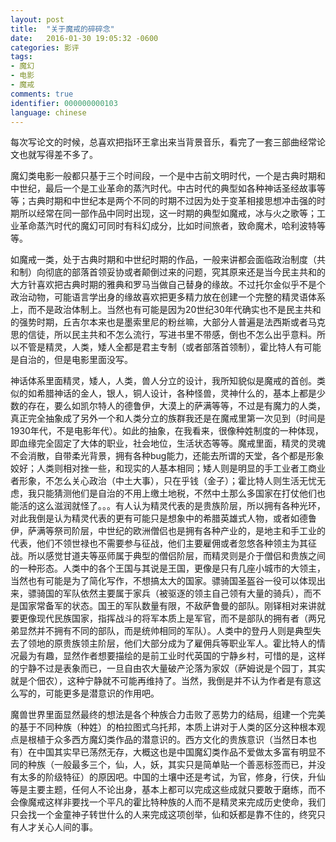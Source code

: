 ```yaml
---
layout: post
title:  "关于魔戒的碎碎念"
date:   2016-01-30 19:05:32 -0600
categories: 影评
tags: 
- 魔幻
- 电影
- 魔戒
comments: true
identifier: 000000000103
language: chinese
---
```


每次写论文的时候，总喜欢把指环王拿出来当背景音乐，看完了一套三部曲经常论文也就写得差不多了。
 
魔幻类电影一般都只基于三个时间段，一个是中古前文明时代，一个是古典时期和中世纪，最后一个是工业革命的蒸汽时代。中古时代的典型如各种神话圣经故事等等；古典时期和中世纪本是两个不同的时期不过因为处于变革相接思想冲击强的时期所以经常在同一部作品中同时出现，这一时期的典型如魔戒，冰与火之歌等；工业革命蒸汽时代的魔幻可同时有科幻成分，比如时间旅者，致命魔术，哈利波特等等。

如魔戒一类，处于古典时期和中世纪时期的作品，一般来讲都会面临政治制度（共和制）向彻底的部落首领妥协或者颠倒过来的问题，究其原来还是当今民主共和的大方针喜欢把古典时期的雅典和罗马当做自己替身的缘故。不过托尔金似乎不是个政治动物，可能语言学出身的缘故喜欢把更多精力放在创建一个完整的精灵语体系上，而不是政治体制上。当然也有可能是因为20世纪30年代确实也不是民主共和的强势时期，丘吉尔本来也是墨索里尼的粉丝嘛，大部分人普遍是法西斯或者马克思的信徒，所以民主共和不怎么流行，写进书里不带感，倒也不怎么出乎意料。所以不管是精灵，人类，矮人全都是君主专制（或者部落首领制），霍比特人有可能是自治的，但是电影里面没写。

神话体系里面精灵，矮人，人类，兽人分立的设计，我所知貌似是魔戒的首创。类似的如希腊神话的金人，银人，铜人设计，各种怪兽，灵神什么的，基本上都是少数的存在，要么如凯尔特人的德鲁伊，大漠上的萨满等等，不过是有魔力的人类，真正完全抽象成了另外一个和人类分立的族群我还是在魔戒里第一次见到（时间是1930年代，不是电影年代）。如此的抽象，在我看来，很像种姓制度的一种体现，即血缘完全固定了大体的职业，社会地位，生活状态等等。魔戒里面，精灵的灵魂不会消散，自带柔光背景，拥有各种bug能力，还能去所谓的天堂，各个都是形象姣好；人类则相对挫一些，和现实的人基本相同；矮人则是明显的手工业者工商业者形象，不怎么关心政治（中土大事），只在乎钱（金子）；霍比特人则生活无忧无虑，我只能猜测他们是自治的不用上缴土地税，不然中土那么多国家在打仗他们也能活的这么滋润就怪了。。。有人认为精灵代表的是贵族阶层，所以拥有各种光环，对此我倒是认为精灵代表的更有可能只是想象中的希腊英雄式人物，或者如德鲁伊，萨满等祭司阶层，中世纪的欧洲僧侣也是拥有各种产业的，是地主和手工业的代表，他们不领世禄也不需要参与征战，他们主要雇佣或者忽悠各种领主为其征战。所以感觉甘道夫等巫师属于典型的僧侣阶层，而精灵则是介于僧侣和贵族之间的一种形态。人类中的各个王国与其说是王国，更像是只有几座小城市的大领主，当然也有可能是为了简化写作，不想搞太大的国家。骠骑国圣盔谷一役可以体现出来，骠骑国的军队依然主要属于家兵（被驱逐的领主自己领有大量的骑兵），而不是国家常备军的状态。国王的军队数量有限，不敌萨鲁曼的部队。刚铎相对来讲就要更像现代民族国家，指挥战斗的将军本质上是军官，而不是部队的拥有者（两兄弟显然并不拥有不同的部队，而是统帅相同的军队）。人类中的登丹人则是典型失去了领地的原贵族领主阶层，他们大部分成为了雇佣兵等职业军人。霍比特人的情况最为有趣，显然作者想要描绘的是前工业时代英国的宁静乡村，可惜的是，这样的宁静不过是表象而已，一旦自由农大量破产沦落为家奴（萨姆说是个园丁，其实就是个佃农），这种宁静就不可能再维持了。当然，我倒是并不认为作者是有意这么写的，可能更多是潜意识的作用吧。

魔兽世界里面显然最终的想法是各个种族合力击败了恶势力的结局，组建一个完美的基于不同种族（种姓）的柏拉图式乌托邦，本质上讲对于人类的区分这种根本观点是根植于众多西方魔幻类作品的潜意识的。西方文化的贵族意识（当然日本也有）在中国其实早已荡然无存，大概这也是中国魔幻类作品不爱做太多富有明显不同的种族（一般最多三个，仙，人，妖，其实只是简单贴一个善恶标签而已，并没有太多的阶级特征）的原因吧。中国的土壤中还是考试，为官，修身，行侠，升仙等是主要主题，任何人不论出身，基本上都可以完成这些成就只要敢于磨练，而不会像魔戒这样非要找一个平凡的霍比特种族的人而不是精灵来完成历史使命，我们只会找一个金童神子转世什么的人来完成这项创举，仙和妖都是靠不住的，终究只有人才关心人间的事。
